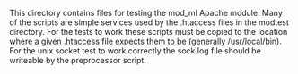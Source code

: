This directory contains files for testing the mod_ml Apache module.
Many of the scripts are simple services used by the .htaccess files in
the modtest directory. For the tests to work these scripts must be 
copied to the location where a given .htaccess file expects them to be
(generally /usr/local/bin). For the unix socket test to work correctly
the sock.log file should be writeable by the preprocessor script.
